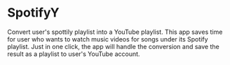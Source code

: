 # SpotifyY
 Convert user's spottily playlist into a YouTube playlist. This app saves time for user who wants to watch music videos for songs under its Spotify playlist. Just in one click, the app will handle the conversion and save the result as a playlist to user's YouTube account.
